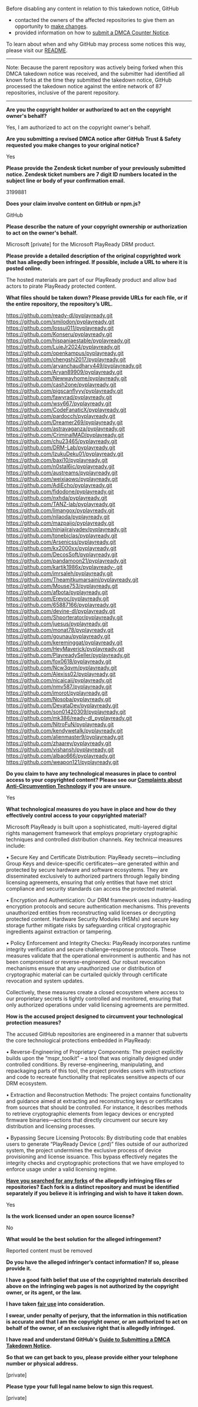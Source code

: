 Before disabling any content in relation to this takedown notice, GitHub
- contacted the owners of the affected repositories to give them an opportunity to [make changes](https://docs.github.com/en/github/site-policy/dmca-takedown-policy#a-how-does-this-actually-work).
- provided information on how to [submit a DMCA Counter Notice](https://docs.github.com/en/articles/guide-to-submitting-a-dmca-counter-notice).

To learn about when and why GitHub may process some notices this way, please visit our [README](https://github.com/github/dmca/blob/master/README.md#anatomy-of-a-takedown-notice).

---

Note: Because the parent repository was actively being forked when this DMCA takedown notice was received, and the submitter had identified all known forks at the time they submitted the takedown notice, GitHub processed the takedown notice against the entire network of 87 repositories, inclusive of the parent repository.

---

**Are you the copyright holder or authorized to act on the copyright owner's behalf?**

Yes, I am authorized to act on the copyright owner's behalf.

**Are you submitting a revised DMCA notice after GitHub Trust & Safety requested you make changes to your original notice?**

Yes

**Please provide the Zendesk ticket number of your previously submitted notice. Zendesk ticket numbers are 7 digit ID numbers located in the subject line or body of your confirmation email.**

3199881

**Does your claim involve content on GitHub or npm.js?**

GitHub

**Please describe the nature of your copyright ownership or authorization to act on the owner's behalf.**

Microsoft [private] for the Microsoft PlayReady DRM product.

**Please provide a detailed description of the original copyrighted work that has allegedly been infringed. If possible, include a URL to where it is posted online.**

The hosted materials are part of our PlayReady product and allow bad actors to pirate PlayReady protected content.

**What files should be taken down? Please provide URLs for each file, or if the entire repository, the repository’s URL.**

https://github.com/ready-dl/pyplayready.git  
https://github.com/smilodon/pyplayready.git  
https://github.com/lossui011/pyplayready.git  
https://github.com/Konseru/pyplayready.git  
https://github.com/hispaniaestable/pyplayready.git  
https://github.com/LuieJr2024/pyplayready.git  
https://github.com/openkampus/pyplayready.git  
https://github.com/chengshi2017/pyplayready.git  
https://github.com/aryanchaudhary449/pyplayready.git  
https://github.com/Aryan89909/pyplayready.git  
https://github.com/Newwayhome/pyplayready.git  
https://github.com/cash2one/pyplayready.git  
https://github.com/pigscanflyyy/pyplayready.git  
https://github.com/fawyrad/pyplayready.git  
https://github.com/wsy667/pyplayready.git  
https://github.com/CodeFanaticX/pyplayready.git  
https://github.com/pardocch/pyplayready.git  
https://github.com/Dreamer269/pyplayready.git  
https://github.com/astravaganza/pyplayready.git  
https://github.com/CriminalMAD/pyplayready.git  
https://github.com/chu23465/pyplayready.git  
https://github.com/DRM-Lab/pyplayready.git  
https://github.com/IzukuDeku01/pyplayready.git  
https://github.com/baxi10/pyplayready.git  
https://github.com/n0stal6ic/pyplayready.git  
https://github.com/austreams/pyplayready.git  
https://github.com/weixiaowo/pyplayready.git  
https://github.com/AdiEcho/pyplayready.git  
https://github.com/fidodone/pyplayready.git  
https://github.com/nxhda/pyplayready.git  
https://github.com/TANZ-lab/pyplayready.git  
https://github.com/limangox/pyplayready.git  
https://github.com/nilaoda/pyplayready.git  
https://github.com/mazpaijo/pyplayready.git  
https://github.com/ninjajiraiyadev/pyplayready.git  
https://github.com/tonebiclas/pyplayready.git  
https://github.com/Arsenicss/pyplayready.git  
https://github.com/kx2000xx/pyplayready.git  
https://github.com/DecosSoft/pyplayready.git  
https://github.com/pandamoon21/pyplayready.git  
https://github.com/kartik1986x/pyplayready-.git  
https://github.com/imrsaleh/pyplayready.git  
https://github.com/Theamitkumarsaini/pyplayready.git  
https://github.com/Mouse753/pyplayready.git  
https://github.com/afbota/pyplayready.git  
https://github.com/Erevoc/pyplayready.git  
https://github.com/65887166/pyplayready.git  
https://github.com/devine-dl/pyplayready.git  
https://github.com/Shporterator/pyplayready.git  
https://github.com/juesus/pyplayready.git  
https://github.com/monat78/pyplayready.git  
https://github.com/gounau/pyplayready.git  
https://github.com/kereminggat/pyplayready.git  
https://github.com/HeyMaverick/pyplayready.git  
https://github.com/PlayreadySeller/pyplayready.git  
https://github.com/fox0618/pyplayready.git  
https://github.com/Ncw3qvm/pyplayready.git  
https://github.com/Alexiss02/pyplayready.git  
https://github.com/nicaicaii/pyplayready.git  
https://github.com/nmv587/pyplayready.git  
https://github.com/imorot/pyplayready.git  
https://github.com/Nosoba/pyplayready.git  
https://github.com/DevataDev/pyplayready.git  
https://github.com/son01420309/pyplayready.git  
https://github.com/mk386/ready-dl_pyplayready.git  
https://github.com/NitroFuN/pyplayready.git  
https://github.com/kendywetalk/pyplayready.git  
https://github.com/alienmaster9/pyplayready.git  
https://github.com/zhaarey/pyplayready.git  
https://github.com/vishansh/pyplayready.git  
https://github.com/albao666/pyplayready.git  
https://github.com/weapon121/pyplayready.git  

**Do you claim to have any technological measures in place to control access to your copyrighted content? Please see our <a href="https://docs.github.com/articles/guide-to-submitting-a-dmca-takedown-notice#complaints-about-anti-circumvention-technology">Complaints about Anti-Circumvention Technology</a> if you are unsure.**

Yes

**What technological measures do you have in place and how do they effectively control access to your copyrighted material?**

Microsoft PlayReady is built upon a sophisticated, multi-layered digital rights management framework that employs proprietary cryptographic techniques and controlled distribution channels. Key technical measures include:

• Secure Key and Certificate Distribution: PlayReady secrets—including Group Keys and device-specific certificates—are generated within and protected by secure hardware and software ecosystems. They are disseminated exclusively to authorized partners through legally binding licensing agreements, ensuring that only entities that have met strict compliance and security standards can access the protected material.

• Encryption and Authentication: Our DRM framework uses industry-leading encryption protocols and secure authentication mechanisms. This prevents unauthorized entities from reconstructing valid licenses or decrypting protected content. Hardware Security Modules (HSMs) and secure key storage further mitigate risks by safeguarding critical cryptographic ingredients against extraction or tampering.

• Policy Enforcement and Integrity Checks: PlayReady incorporates runtime integrity verification and secure challenge–response protocols. These measures validate that the operational environment is authentic and has not been compromised or reverse-engineered. Our robust revocation mechanisms ensure that any unauthorized use or distribution of cryptographic material can be curtailed quickly through certificate revocation and system updates.

Collectively, these measures create a closed ecosystem where access to our proprietary secrets is tightly controlled and monitored, ensuring that only authorized operations under valid licensing agreements are permitted.


**How is the accused project designed to circumvent your technological protection measures?**

The accused GitHub repositories are engineered in a manner that subverts the core technological protections embedded in PlayReady:

• Reverse-Engineering of Proprietary Components: The project explicitly builds upon the “mspr_toolkit” – a tool that was originally designed under controlled conditions. By reverse-engineering, manipulating, and repackaging parts of this tool, the project provides users with instructions and code to recreate functionality that replicates sensitive aspects of our DRM ecosystem.

• Extraction and Reconstruction Methods: The project contains functionality and guidance aimed at extracting and reconstructing keys or certificates from sources that should be controlled. For instance, it describes methods to retrieve cryptographic elements from legacy devices or encrypted firmware binaries—actions that directly circumvent our secure key distribution and licensing processes.

• Bypassing Secure Licensing Protocols: By distributing code that enables users to generate “PlayReady Device (.prd)” files outside of our authorized system, the project undermines the exclusive process of device provisioning and license issuance. This bypass effectively negates the integrity checks and cryptographic protections that we have employed to enforce usage under a valid licensing regime.

**<a href="https://docs.github.com/articles/dmca-takedown-policy#b-what-about-forks-or-whats-a-fork">Have you searched for any forks</a> of the allegedly infringing files or repositories? Each fork is a distinct repository and must be identified separately if you believe it is infringing and wish to have it taken down.**

Yes

**Is the work licensed under an open source license?**

No

**What would be the best solution for the alleged infringement?**

Reported content must be removed

**Do you have the alleged infringer’s contact information? If so, please provide it.**

**I have a good faith belief that use of the copyrighted materials described above on the infringing web pages is not authorized by the copyright owner, or its agent, or the law.**

**I have taken <a href="https://www.lumendatabase.org/topics/22">fair use</a> into consideration.**

**I swear, under penalty of perjury, that the information in this notification is accurate and that I am the copyright owner, or am authorized to act on behalf of the owner, of an exclusive right that is allegedly infringed.**

**I have read and understand GitHub's <a href="https://docs.github.com/articles/guide-to-submitting-a-dmca-takedown-notice/">Guide to Submitting a DMCA Takedown Notice</a>.**

**So that we can get back to you, please provide either your telephone number or physical address.**

[private]

**Please type your full legal name below to sign this request.**

[private]

